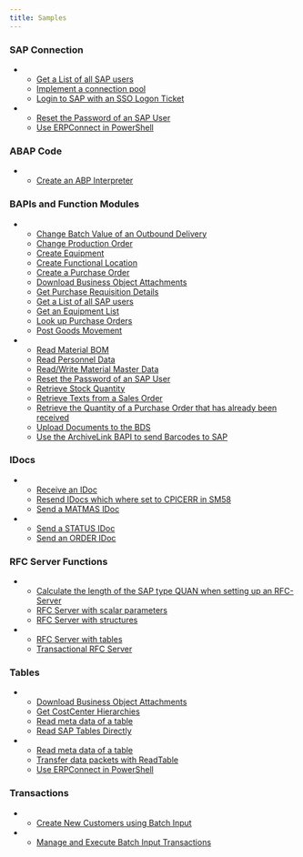 ```yaml
---
title: Samples
---
```


<!---
Ask dev to create a script that automatically updates this page
-->

### SAP Connection

<div class="grid cards" markdown>

-   - [Get a List of all SAP users](./sap-connection/get-a-list-of-all-users.md)<br>
	- [Implement a connection pool](./sap-connection/implement-a-connection-pool.md)<br>
	- [Login to SAP with an SSO Logon Ticket](./sap-connection/login-to-sap-with-an-sso-logonticket.md)
-	- [Reset the Password of an SAP User](./sap-connection/reset-users-password.md)<br>
	- [Use ERPConnect in PowerShell](./sap-connection/use-erpconnect-in-powershell.md)

</div>

### ABAP Code 

<div class="grid cards" markdown>

-   - [Create an ABP Interpreter](./abap/abap-interpreter.md)

</div>

### BAPIs and Function Modules

<div class="grid cards" markdown>

-   - [Change Batch Value of an Outbound Delivery](./bapis-and-function-modules/change-batch-value-of-an-outbound-delivery.md)<br>
	- [Change Production Order](./bapis-and-function-modules/change-production-order.md)<br>
	- [Create Equipment](./bapis-and-function-modules/create-equipment.md)<br>
	- [Create Functional Location](./bapis-and-function-modules/create-functional-location.md)<br>
	- [Create a Purchase Order](./bapis-and-function-modules/create-a-purchase-order.md)<br>
	- [Download Business Object Attachments](./bapis-and-function-modules/download-business-object-attachments.md)<br>
	- [Get Purchase Requisition Details](./bapis-and-function-modules/get-purchase-requisition-details.md)<br>
	- [Get a List of all SAP users](./bapis-and-function-modules/get-a-list-of-all-users.md)<br>
	- [Get an Equipment List](./bapis-and-function-modules/get-an-equipment-list.md)<br>
	- [Look up Purchase Orders](./bapis-and-function-modules/look-up-purchase-orders.md)<br>
	- [Post Goods Movement](./bapis-and-function-modules/post-goods-movement.md)<br>
-	- [Read Material BOM](./bapis-and-function-modules/read-material-bom.md)<br>
	- [Read Personnel Data](./bapis-and-function-modules/call-a-bapi-bapi_employee_getdata.md)<br>
	- [Read/Write Material Master Data](./bapis-and-function-modules/readwrite-material-master-data.md)<br>
	- [Reset the Password of an SAP User](./bapis-and-function-modules/reset-users-password.md)<br>
	- [Retrieve Stock Quantity](./bapis-and-function-modules/retrieve-stock-quantity.md)<br>
	- [Retrieve Texts from a Sales Order](./bapis-and-function-modules/retrieve-texts-from-a-sales-order.md)<br>
	- [Retrieve the Quantity of a Purchase Order that has already been received](./bapis-and-function-modules/retrieve-the-quantity-of-a-purchase-order-that-has-already-been-received.md)<br>
	- [Upload Documents to the BDS](./bapis-and-function-modules/upload-documents-to-the-bds.md)<br>
	- [Use the ArchiveLink BAPI to send Barcodes to SAP](./bapis-and-function-modules/use-the-archivelink-bapi-to-send-barcodes-to-sap.md)

</div>

### IDocs

<div class="grid cards" markdown>

-   - [Receive an IDoc](./idocs/receive-an-idoc.md)<br>
	- [Resend IDocs which where set to CPICERR in SM58](./idocs/resend-idocs-which-where-set-to-cpicerr-in-sm58.md)<br>
	- [Send a MATMAS IDoc](./idocs/send-a-matmas-idoc.md)
-	- [Send a STATUS IDoc](./idocs/send-a-simple-status-idoc.md)<br>
	- [Send an ORDER IDoc](./idocs/send-an-order-idoc.md)

</div>

### RFC Server Functions

<div class="grid cards" markdown>

-   - [Calculate the length of the SAP type QUAN when setting up an RFC-Server](./rfc-server/calculate-the-length-of-the-sap-type-quan--when-setting-up-an-rfc-server.md)
	- [RFC Server with scalar parameters](./rfc-server/rfc-server-with-scalar-parameters.md)
	- [RFC Server with structures](./rfc-server/rfc-server-with-structures.md)
-   - [RFC Server with tables](./rfc-server/rfc-server-with-tables.md)
	- [Transactional RFC Server](./rfc-server/transactional-rfc-server.md)

</div>

### Tables

<div class="grid cards" markdown>

-   - [Download Business Object Attachments](./table/download-business-object-attachments.md)
	- [Get CostCenter Hierarchies](./table/get-costcenter-hierarchies.md)
	- [Read meta data of a table](./table/get-meta-data-of-a-table.md)
	- [Read SAP Tables Directly](./table/read-sap-tables-directly.md)
-   - [Read meta data of a table](./table/get-meta-data-of-a-table.md)
	- [Transfer data packets with ReadTable](./table/transfer-data-packets-with-readtable-class.md)
	- [Use ERPConnect in PowerShell](./table/use-erpconnect-in-powershell.md)

</div>

### Transactions

<div class="grid cards" markdown>

-   - [Create New Customers using Batch Input](./transactions/create-new-customers-using-batch-input.md)
-   - [Manage and Execute Batch Input Transactions](./transactions/manage-and-execute-batch-input-transactions.md)

</div>


<!---

::cards:: cols=3

- title: SAP Connection
  content: |
    The flexible SAP interface for databases, analytics, BI or cloud solutions.
  image: ../../assets/images/XtractUniversal.png
  url: https://help.theobald-software.com/en/xtract-universal/
  
- title: ABAP Code
  content: |
    The powerful SAP plug-in for SQL Server Integration Services to extract mass data.
  image: ../../assets/images/XtractIS.png
  url: https://help.theobald-software.com/en/xtract-is/
  
- title: BAPIs and Function Modules
  content: |
    Integrate your SAP data into Alteryx with this drag & drop toolbox for the Alteryx Designer.
  image: ../../assets/images/XtractAlteryx.png
  url: https://help.theobald-software.com/en/xtract-for-alteryx/
  
- title: BW Cube and BEx Queries
  content: |
    Access your SAP data directly from Board, without an additional data warehouse.
  image: ../../assets/images/Board.png
  url: https://help.theobald-software.com/en/board-connector/
  
- title: IDocs
  content: |
    SAP process automation via web services for cloud environments.
  image: ../../assets/images/YunIO.png
  url: https://help.theobald-software.com/en/yunio/
  
- title: Queries
  content: |
    The .NET programming library to develop your own SAP interfaces.
  image: ../../assets/images/ERPConnect.png
  url: https://help.theobald-software.com/en/erpconnect/

- title: RFC Server Functions
  content: |
    Access your SAP data directly from Board, without an additional data warehouse.
  image: ../../assets/images/Board.png
  url: https://help.theobald-software.com/en/board-connector/
  
- title: Tables
  content: |
    SAP process automation via web services for cloud environments.
  image: ../../assets/images/YunIO.png
  url: https://help.theobald-software.com/en/yunio/
  
- title: Transactions
  content: |
    The .NET programming library to develop your own SAP interfaces.
  image: ../../assets/images/ERPConnect.png
  url: https://help.theobald-software.com/en/erpconnect/
::/cards::


<div class="grid cards" markdown>
-   [__SAP Connection__](./abap/index.md)
	
-   [__ABAP Code__](../abap/index.md)
	
-   [__BAPIs and Function Modules__](../bapis-and-function-modules/index.md)

-   [__BW Cube and BEx Queries__](../bw-cubes-and-bw-queries/index.md)

-   [__IDocs__](../idocs/index.md)

-   [__Queries__](../queries/index.md)

-   [__RFC Server Functions__](../rfc-server/index.md)

-   [__Tables__](../table/index.md)

-   [__Transactions__](../transactions/index.md)

</div>


### SAP Connection

<table style="width:100%">
<tr>
<td>
<ul>
  <li><a href="sap-connection/get-a-list-of-all-users">Get a List of all SAP users</a></li> 
  <li><a href="sap-connection/implement-a-connection-pool">Implement a connection pool</a></li>
  <li><a href="sap-connection/login-to-sap-with-an-sso-logonticket">Login to SAP with an SSO Logon Ticket</a></li>
</ul>
</td>
<td>
<ul>

  <li><a href="sap-connection/reset-users-password">Reset the Password of an SAP User</a></li> 
  <li><a href="sap-connection/use-erpconnect-in-powershell">Use ERPConnect in PowerShell</a></li>
</ul>
</td>
</tr>
</table>


### SAP Connection

- [Get a List of all SAP users](./sap-connection/get-a-list-of-all-users.md)
- [Implement a connection pool](./sap-connection/implement-a-connection-pool.md)
- [Login to SAP with an SSO Logon Ticket](./sap-connection/login-to-sap-with-an-sso-logonticket.md)
- [Reset the Password of an SAP User](./sap-connection/reset-users-password.md)
- [Use ERPConnect in PowerShell](./sap-connection/use-erpconnect-in-powershell.md)


### ABAP Code 

- [Create an ABP Interpreter](./abap/abap-interpreter.md)

### BAPIs and Function Modules

- [Change Batch Value of an Outbound Delivery](./bapis-and-function-modules/change-batch-value-of-an-outbound-delivery.md)
- [Change Production Order](./bapis-and-function-modules/change-production-order.md)
- [Create Equipment](./bapis-and-function-modules/create-equipment.md)
- [Create Functional Location](./bapis-and-function-modules/create-functional-location.md)
- [Create a Purchase Order](./bapis-and-function-modules/create-a-purchase-order.md)
- [Download Business Object Attachments](./bapis-and-function-modules/download-business-object-attachments.md)
- [Get Purchase Requisition Details](./bapis-and-function-modules/get-purchase-requisition-details.md)
- [Get a List of all SAP users](./bapis-and-function-modules/get-a-list-of-all-users.md)
- [Get an Equipment List](./bapis-and-function-modules/get-an-equipment-list.md)
- [Look up Purchase Orders](./bapis-and-function-modules/look-up-purchase-orders.md)
- [Post Goods Movement](./bapis-and-function-modules/post-goods-movement.md)
- [Read Material BOM](./bapis-and-function-modules/read-material-bom.md)
- [Read Personnel Data](./bapis-and-function-modules/call-a-bapi-bapi_employee_getdata.md)
- [Read/Write Material Master Data](./bapis-and-function-modules/readwrite-material-master-data.md)
- [Reset the Password of an SAP User](./bapis-and-function-modules/reset-users-password.md)
- [Retrieve Stock Quantity](./bapis-and-function-modules/retrieve-stock-quantity.md)
- [Retrieve Texts from a Sales Order](./bapis-and-function-modules/retrieve-texts-from-a-sales-order.md)
- [Retrieve the Quantity of a Purchase Order that has already been received](./bapis-and-function-modules/retrieve-the-quantity-of-a-purchase-order-that-has-already-been-received.md)
- [Upload Documents to the BDS](./bapis-and-function-modules/upload-documents-to-the-bds.md)
- [Use the ArchiveLink BAPI to send Barcodes to SAP](./bapis-and-function-modules/use-the-archivelink-bapi-to-send-barcodes-to-sap.md)

### IDocs

- [Receive an IDoc](./idocs/receive-an-idoc.md)
- [Resend IDocs which where set to CPICERR in SM58](./idocs/resend-idocs-which-where-set-to-cpicerr-in-sm58.md)
- [Send a MATMAS IDoc](./idocs/send-a-matmas-idoc.md)
- [Send a STATUS IDoc](./idocs/send-a-simple-status-idoc.md)
- [Send an ORDER IDoc](./idocs/send-an-order-idoc.md)

### RFC Server Functions

- [Calculate the length of the SAP type QUAN when setting up an RFC-Server](./rfc-server/calculate-the-length-of-the-sap-type-quan--when-setting-up-an-rfc-server.md)
- [RFC Server with scalar parameters](./rfc-server/rfc-server-with-scalar-parameters.md)
- [RFC Server with structures](./rfc-server/rfc-server-with-structures.md)
- [RFC Server with tables](./rfc-server/rfc-server-with-tables.md)
- [Transactional RFC Server](./rfc-server/transactional-rfc-server.md)

### Tables

- [Download Business Object Attachments](./table/download-business-object-attachments.md)
- [Get CostCenter Hierarchies](./table/get-costcenter-hierarchies.md)
- [Read meta data of a table](./table/get-meta-data-of-a-table.md)
- [Read SAP Tables Directly](./table/read-sap-tables-directly.md)
- [Read meta data of a table](./table/get-meta-data-of-a-table.md)
- [Transfer data packets with ReadTable](./table/transfer-data-packets-with-readtable-class.md)
- [Use ERPConnect in PowerShell](./table/use-erpconnect-in-powershell.md)

### Transactions

- [Create New Customers using Batch Input](./transactions/create-new-customers-using-batch-input.md)
- [Manage and Execute Batch Input Transactions](./transactions/manage-and-execute-batch-input-transactions.md)

-->
